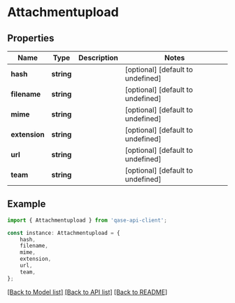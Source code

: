 # Attachmentupload


## Properties

Name | Type | Description | Notes
------------ | ------------- | ------------- | -------------
**hash** | **string** |  | [optional] [default to undefined]
**filename** | **string** |  | [optional] [default to undefined]
**mime** | **string** |  | [optional] [default to undefined]
**extension** | **string** |  | [optional] [default to undefined]
**url** | **string** |  | [optional] [default to undefined]
**team** | **string** |  | [optional] [default to undefined]

## Example

```typescript
import { Attachmentupload } from 'qase-api-client';

const instance: Attachmentupload = {
    hash,
    filename,
    mime,
    extension,
    url,
    team,
};
```

[[Back to Model list]](../README.md#documentation-for-models) [[Back to API list]](../README.md#documentation-for-api-endpoints) [[Back to README]](../README.md)
